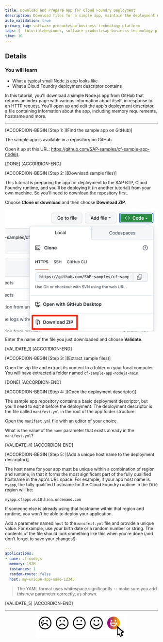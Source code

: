 ```yaml
---
title: Download and Prepare App for Cloud Foundry Deployment
description: Download files for a simple app, maintain the deployment descriptor, and bundle everything together ready for deployment.
auto_validation: true
primary_tag: software-product>sap-business-technology-platform
tags: [  tutorial>beginner, software-product>sap-business-technology-platform, topic>nodejs ]
time: 10
---
```



## Details
### You will learn
- What a typical small Node.js app looks like
- What a Cloud Foundry deployment descriptor contains

In this tutorial, you'll download a simple Node.js app from GitHub that returns an index page with various information about itself, in response to an HTTP request. You'll open up and edit the app's deployment descriptor, a file containing information about the app, including memory requirements, hostname and more.

---

[ACCORDION-BEGIN [Step 1: ](Find the sample app on GitHub)]

The sample app is available in a repository on GitHub.

Open it up at this URL: <https://github.com/SAP-samples/cf-sample-app-nodejs>.

[DONE]
[ACCORDION-END]

[ACCORDION-BEGIN [Step 2: ](Download sample files)]

This tutorial is preparing the app for deployment to the SAP BTP, Cloud Foundry runtime, and you'll be deploying it (in another tutorial) from your own machine. So you'll need to download the repository first.

Choose **Clone or download** and then choose **Download ZIP**.

![Download sample files](download-zip.png)

Enter the name of the file you just downloaded and choose **Validate**.

[VALIDATE_1]
[ACCORDION-END]


[ACCORDION-BEGIN [Step 3: ](Extract sample files)]

Open the zip file and extract its content to a folder on your local computer. You will have extracted a folder named `cf-sample-app-nodejs-main`.

[DONE]
[ACCORDION-END]


[ACCORDION-BEGIN [Step 4: ](Open the deployment descriptor)]

The sample app repository contains a basic deployment descriptor, but you'll need to edit it before the deployment. The deployment descriptor is the file called `manifest.yml` in the root of the app folder structure.

Open the `manifest.yml` file with an editor of your choice.

What is the value of the `name` parameter that exists already in the `manifest.yml`?

[VALIDATE_4]
[ACCORDION-END]

[ACCORDION-BEGIN [Step 5: ](Add a unique host name to the deployment descriptor)]

The host name for your app must be unique within a combination of region and runtime, in that it forms the most significant part of the fully qualified hostname in the app's URL space. For example, if your app host name is `myapp`, the fully qualified hostname for the Cloud Foundry runtime in the `EU10` region will be:

`myapp.cfapps.eu10.hana.ondemand.com`

If someone else is already using that hostname within that region and runtime, you won't be able to deploy your application.

Add a parameter named `host` to the `manifest.yml` file and provide a unique value. For example, use your birth date or a random number or string. The contents of the file should look something like this when you're done (and don't forget to save your changes!):

```yaml
---
applications:
- name: cf-nodejs
  memory: 192M
  instances: 1
  random-route: false
  host: my-unique-app-name-12345
```

> The YAML format uses whitespace significantly -- make sure you add this new parameter correctly, as shown.

[VALIDATE_5]
[ACCORDION-END]

---

<p style="text-align: center;"><a href="https://sapinsights.eu.qualtrics.com/jfe/form/SV_0im30RgTkbEEHMV?TutorialID=cp-cf-dev-01-prepare-app&graphics=true" target="_blank"><img src="https://raw.githubusercontent.com/SAPDocuments/Tutorials/master/data/images/285738_Emotion_Faces_R_purple.png"></a></p>
